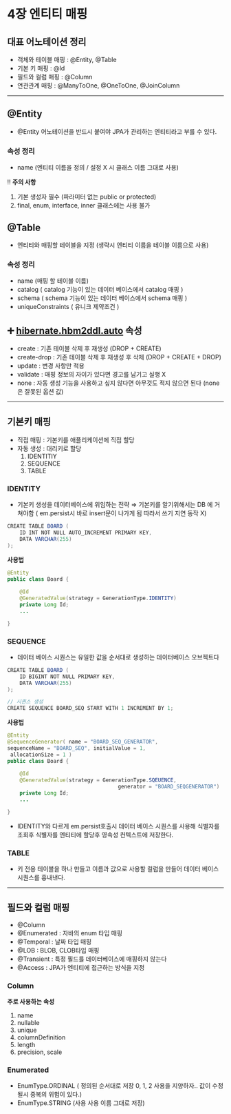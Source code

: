 
# 4장 엔티티 매핑

## 대표 어노테이션 정리

- 객체와 테이블 매핑 : @Entity, @Table
- 기본 키 매핑 : @Id
- 필드와 컬럼 매핑 : @Column
- 연관관계 매핑 : @ManyToOne, @OneToOne, @JoinColumn

---

## @Entity

- @Entity 어노테이션을 반드시 붙여야  JPA가 관리하는 엔티티라고 부를 수 있다.

### 속성 정리

- name (엔티티 이름을 정의 / 설정 X 시 클래스 이름 그대로 사용)

‼️ **주의 사항**

1. 기본 생성자 필수 (파라미터 없는 public or protected)
2. final, enum, interface, inner 클래스에는 사용 불가

## @Table

- 엔티티와 매핑할 테이블을 지정 (생략시 엔티티 이름을 테이블 이름으로 사용)

### 속성 정리

- name (매핑 할 테이블 이름)
- catalog ( catalog 기능이 있는 데이터 베이스에서 catalog 매핑 )
- schema ( schema 기능이 있는 데이터 베이스에서 schema 매핑 )
- uniqueConstraints ( 유니크 제약조건 )

## ➕ [hibernate.hbm2ddl.auto](http://hibernate.hbm2ddl.auto) 속성

- create  : 기존 테이블 삭제 후 재생성 (DROP + CREATE)
- create-drop : 기존 테이블 삭제 후 재생성 후 삭제 (DROP + CREATE + DROP)
- update : 변경 사항만 적용
- validate : 매핑 정보의 자이가 있다면 경고를 남기고 실행 X
- none : 자동 생성 기능을 사용하고 싶지 않다면 아무것도 적지 않으면 된다 (none은 잘못된 옵션 값)

---

## 기본키 매핑

 

- 직접 매핑 : 기본키를 애플리케이션에 직접 할당
- 자동 생성 : 대리키로 할당
    1. IDENTITIY
    2. SEQUENCE
    3. TABLE

### IDENTITY

- 기본키 생성을 데이터베이스에 위임하는 전략 ⇒ 기본키를 알기위해서는 DB 에 거쳐야함 ( em.persist시 바로 insert문이 나가게 됨 따라서 쓰기 지연 동작 X)

```java
CREATE TABLE BOARD (
	ID INT NOT NULL AUTO_INCREMENT PRIMARY KEY,
	DATA VARCHAR(255)
);

```

**사용법**

```java
@Entity
public class Board {
	
	@Id
	@GeneratedValue(strategy = GenerationType.IDENTITY)
	private Long Id;
	...

}
```

### SEQUENCE

- 데이터 베이스 시퀀스는 유일한 값을 순서대로 생성하는 데이터베이스 오브젝트다

```java
CREATE TABLE BOARD (
	ID BIGINT NOT NULL PRIMARY KEY,
	DATA VARCHAR(255)
);

// 시퀀스 생성
CREATE SEQUENCE BOARD_SEQ START WITH 1 INCREMENT BY 1;
```

**사용법**

```java
@Entity
@SequenceGenerator( name = "BOARD_SEQ_GENERATOR", 
sequenceName = "BOARD_SEQ", initialValue = 1,
 allocationSize = 1 )
public class Board {
	
	@Id
	@GeneratedValue(strategy = GenerationType.SQEUENCE, 
									generator = "BOARD_SEQGENERATOR")
	private Long Id;
	...

}
```

- IDENTITY와 다르게 em.persist호출시 데이터 베이스 시퀀스를 사용해 식별자를 조회후 식별자를 엔티티에 할당후 영속성 컨텍스트에 저장한다.

### TABLE

- 키 전용 테이블을 하나 만들고 이름과 값으로 사용할 컬럼을 만들어 데이터 베이스 시퀀스를 흉내낸다.

---

## 필드와 컬럼 매핑

- @Column
- @Enumerated : 자바의 enum 타입 매핑
- @Temporal : 날짜 타입 매핑
- @LOB : BLOB, CLOB타입 매핑
- @Transient : 특정 필드를 데이터베이스에 매핑하지 않는다
- @Access : JPA가 엔티티에 접근하는 방식을 지정

### Column

**주로 사용하는 속성**

1. name 
2. nullable
3. unique
4. columnDefinition
5. length
6. precision, scale

### Enumerated

- EnumType.ORDINAL ( 정의된 순서대로 저장 0, 1, 2 사용을 지양하자.. 값이 수정될시 중복의 위험이 있다.)
- EnumType.STRING (사용 사용 이름 그대로 저장)